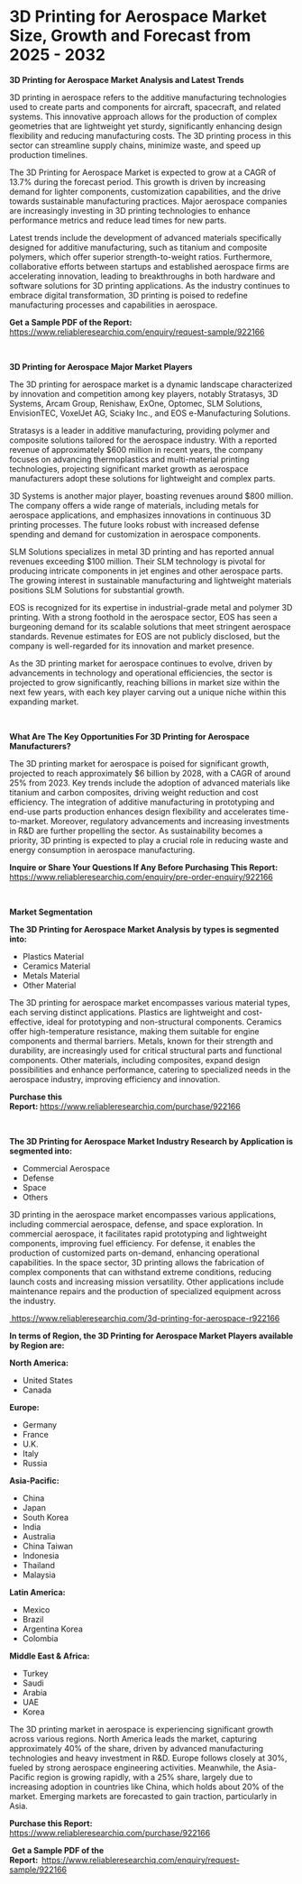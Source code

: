 <p><h1>3D Printing for Aerospace Market Size, Growth and Forecast from 2025 - 2032</h1></p><p><strong>3D Printing for Aerospace Market Analysis and Latest Trends</strong></p>
<p><p>3D printing in aerospace refers to the additive manufacturing technologies used to create parts and components for aircraft, spacecraft, and related systems. This innovative approach allows for the production of complex geometries that are lightweight yet sturdy, significantly enhancing design flexibility and reducing manufacturing costs. The 3D printing process in this sector can streamline supply chains, minimize waste, and speed up production timelines.</p><p>The 3D Printing for Aerospace Market is expected to grow at a CAGR of 13.7% during the forecast period. This growth is driven by increasing demand for lighter components, customization capabilities, and the drive towards sustainable manufacturing practices. Major aerospace companies are increasingly investing in 3D printing technologies to enhance performance metrics and reduce lead times for new parts.</p><p>Latest trends include the development of advanced materials specifically designed for additive manufacturing, such as titanium and composite polymers, which offer superior strength-to-weight ratios. Furthermore, collaborative efforts between startups and established aerospace firms are accelerating innovation, leading to breakthroughs in both hardware and software solutions for 3D printing applications. As the industry continues to embrace digital transformation, 3D printing is poised to redefine manufacturing processes and capabilities in aerospace.</p></p>
<p><strong>Get a Sample PDF of the Report:&nbsp;</strong> <a href="https://www.reliableresearchiq.com/enquiry/request-sample/922166?utm_campaign=1082&utm_medium=2&utm_source=Github&utm_content=ia&utm_term=18042025&utm_id=3d-printing-for-aerospace">https://www.reliableresearchiq.com/enquiry/request-sample/922166</a></p>
<p>&nbsp;</p>
<p><strong>3D Printing for Aerospace Major Market Players</strong></p>
<p><p>The 3D printing for aerospace market is a dynamic landscape characterized by innovation and competition among key players, notably Stratasys, 3D Systems, Arcam Group, Renishaw, ExOne, Optomec, SLM Solutions, EnvisionTEC, VoxelJet AG, Sciaky Inc., and EOS e-Manufacturing Solutions.</p><p>Stratasys is a leader in additive manufacturing, providing polymer and composite solutions tailored for the aerospace industry. With a reported revenue of approximately $600 million in recent years, the company focuses on advancing thermoplastics and multi-material printing technologies, projecting significant market growth as aerospace manufacturers adopt these solutions for lightweight and complex parts.</p><p>3D Systems is another major player, boasting revenues around $800 million. The company offers a wide range of materials, including metals for aerospace applications, and emphasizes innovations in continuous 3D printing processes. The future looks robust with increased defense spending and demand for customization in aerospace components.</p><p>SLM Solutions specializes in metal 3D printing and has reported annual revenues exceeding $100 million. Their SLM technology is pivotal for producing intricate components in jet engines and other aerospace parts. The growing interest in sustainable manufacturing and lightweight materials positions SLM Solutions for substantial growth.</p><p>EOS is recognized for its expertise in industrial-grade metal and polymer 3D printing. With a strong foothold in the aerospace sector, EOS has seen a burgeoning demand for its scalable solutions that meet stringent aerospace standards. Revenue estimates for EOS are not publicly disclosed, but the company is well-regarded for its innovation and market presence.</p><p>As the 3D printing market for aerospace continues to evolve, driven by advancements in technology and operational efficiencies, the sector is projected to grow significantly, reaching billions in market size within the next few years, with each key player carving out a unique niche within this expanding market.</p></p>
<p>&nbsp;</p>
<p><strong>What Are The Key Opportunities For 3D Printing for Aerospace Manufacturers?</strong></p>
<p><p>The 3D printing market for aerospace is poised for significant growth, projected to reach approximately $6 billion by 2028, with a CAGR of around 25% from 2023. Key trends include the adoption of advanced materials like titanium and carbon composites, driving weight reduction and cost efficiency. The integration of additive manufacturing in prototyping and end-use parts production enhances design flexibility and accelerates time-to-market. Moreover, regulatory advancements and increasing investments in R&D are further propelling the sector. As sustainability becomes a priority, 3D printing is expected to play a crucial role in reducing waste and energy consumption in aerospace manufacturing.</p></p>
<p><strong>Inquire or Share Your Questions If Any Before Purchasing This Report:</strong> <a href="https://www.reliableresearchiq.com/enquiry/pre-order-enquiry/922166?utm_campaign=1082&utm_medium=2&utm_source=Github&utm_content=ia&utm_term=18042025&utm_id=3d-printing-for-aerospace">https://www.reliableresearchiq.com/enquiry/pre-order-enquiry/922166</a></p>
<p>&nbsp;</p>
<p><strong>Market Segmentation</strong></p>
<p><strong>The 3D Printing for Aerospace Market Analysis by types is segmented into:</strong></p>
<p><ul><li>Plastics Material</li><li>Ceramics Material</li><li>Metals Material</li><li>Other Material</li></ul></p>
<p><p>The 3D printing for aerospace market encompasses various material types, each serving distinct applications. Plastics are lightweight and cost-effective, ideal for prototyping and non-structural components. Ceramics offer high-temperature resistance, making them suitable for engine components and thermal barriers. Metals, known for their strength and durability, are increasingly used for critical structural parts and functional components. Other materials, including composites, expand design possibilities and enhance performance, catering to specialized needs in the aerospace industry, improving efficiency and innovation.</p></p>
<p><strong>Purchase this Report:&nbsp;</strong><a href="https://www.reliableresearchiq.com/purchase/922166?utm_campaign=1082&utm_medium=2&utm_source=Github&utm_content=ia&utm_term=18042025&utm_id=3d-printing-for-aerospace">https://www.reliableresearchiq.com/purchase/922166</a></p>
<p>&nbsp;</p>
<p><strong>The 3D Printing for Aerospace Market Industry Research by Application is segmented into:</strong></p>
<p><ul><li>Commercial Aerospace</li><li>Defense</li><li>Space</li><li>Others</li></ul></p>
<p><p>3D printing in the aerospace market encompasses various applications, including commercial aerospace, defense, and space exploration. In commercial aerospace, it facilitates rapid prototyping and lightweight components, improving fuel efficiency. For defense, it enables the production of customized parts on-demand, enhancing operational capabilities. In the space sector, 3D printing allows the fabrication of complex components that can withstand extreme conditions, reducing launch costs and increasing mission versatility. Other applications include maintenance repairs and the production of specialized equipment across the industry.</p></p>
<p><a href="https://www.reliableresearchiq.com/3d-printing-for-aerospace-r922166?utm_campaign=1082&utm_medium=2&utm_source=Github&utm_content=ia&utm_term=18042025&utm_id=3d-printing-for-aerospace">&nbsp;https://www.reliableresearchiq.com/3d-printing-for-aerospace-r922166</a></p>
<p><strong>In terms of Region, the 3D Printing for Aerospace Market Players available by Region are:</strong></p>
<p>
    <p> <strong> North America: </strong>
        <ul>
            <li>United States</li>
            <li>Canada</li>
        </ul>
        </p> 
    <p> <strong> Europe: </strong>
        <ul>
            <li>Germany</li>
            <li>France</li>
            <li>U.K.</li>
            <li>Italy</li>
            <li>Russia</li>
        </ul>
        </p> 
    <p> <strong> Asia-Pacific: </strong>
        <ul>
            <li>China</li>
            <li>Japan</li>
            <li>South Korea</li>
            <li>India</li>
            <li>Australia</li>
            <li>China Taiwan</li>
            <li>Indonesia</li>
            <li>Thailand</li>
            <li>Malaysia</li>
        </ul>
        </p> 
    <p> <strong> Latin America: </strong>
        <ul>
            <li>Mexico</li>
            <li>Brazil</li>
            <li>Argentina Korea</li>
            <li>Colombia</li>
        </ul>
        </p> 
    <p> <strong> Middle East & Africa: </strong>
        <ul>
            <li>Turkey</li>
            <li>Saudi</li>
            <li>Arabia</li>
            <li>UAE</li>
            <li>Korea</li>
        </ul>
    </p>
    </p>
<p><p>The 3D printing market in aerospace is experiencing significant growth across various regions. North America leads the market, capturing approximately 40% of the share, driven by advanced manufacturing technologies and heavy investment in R&D. Europe follows closely at 30%, fueled by strong aerospace engineering activities. Meanwhile, the Asia-Pacific region is growing rapidly, with a 25% share, largely due to increasing adoption in countries like China, which holds about 20% of the market. Emerging markets are forecasted to gain traction, particularly in Asia.</p></p>
<p><strong>Purchase this Report: </strong><a href="https://www.reliableresearchiq.com/purchase/922166?utm_campaign=1082&utm_medium=2&utm_source=Github&utm_content=ia&utm_term=18042025&utm_id=3d-printing-for-aerospace">https://www.reliableresearchiq.com/purchase/922166</a></p>
<p>&nbsp;<strong>Get a Sample PDF of the Report:&nbsp;&nbsp;</strong><a href="https://www.reliableresearchiq.com/enquiry/request-sample/922166?utm_campaign=1082&utm_medium=2&utm_source=Github&utm_content=ia&utm_term=18042025&utm_id=3d-printing-for-aerospace">https://www.reliableresearchiq.com/enquiry/request-sample/922166</a></p>
<p><strong></strong></p>
<p><p></p><p></p><p></p></p>